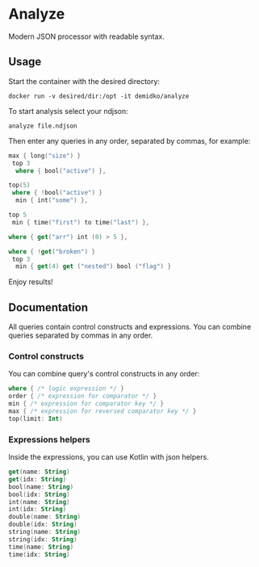 # Analyze

Modern JSON processor with readable syntax.

## Usage

Start the container with the desired directory:

```shell
docker run -v desired/dir:/opt -it demidko/analyze
```

To start analysis select your ndjson:

```shell
analyze file.ndjson
```

Then enter any queries in any order, separated by commas, for example:

```kotlin
max { long("size") }
 top 3
  where { bool("active") },

top(5)
 where { !bool("active") }
  min { int("some") },

top 5
 min { time("first") to time("last") },

where { get("arr") int (0) > 5 },

where { !get("broken") }
 top 3
  min { get(4) get ("nested") bool ("flag") }
```

Enjoy results!

## Documentation

All queries contain control constructs and expressions. You can combine queries separated by commas
in any order.

### Control constructs

You can combine query's control constructs in any order:

```kotlin
where { /* logic expression */ }
order { /* expression for comparator */ }
min { /* expression for comparator key */ }
max { /* expression for reversed comparator key */ }
top(limit: Int)
```

### Expressions helpers

Inside the expressions, you can use Kotlin with json helpers.

```kotlin
get(name: String)
get(idx: String)
bool(name: String)
bool(idx: String)
int(name: String)
int(idx: String)
double(name: String)
double(idx: String)
string(name: String)
string(idx: String)
time(name: String)
time(idx: String)
```



